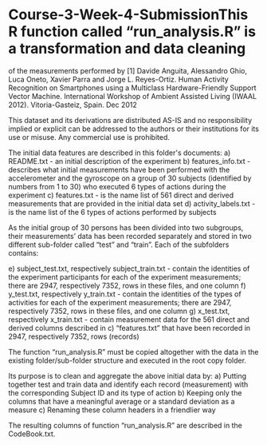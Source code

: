 # Course-3-Week-4-SubmissionThis R function called “run_analysis.R” is a transformation and data cleaning 

of the measurements performed by
[1] Davide Anguita, Alessandro Ghio, Luca Oneto, Xavier Parra and Jorge L. Reyes-Ortiz. 
Human Activity Recognition on Smartphones using a Multiclass Hardware-Friendly Support Vector Machine. 
International Workshop of Ambient Assisted Living (IWAAL 2012). Vitoria-Gasteiz, Spain. Dec 2012

This dataset and its derivations are distributed AS-IS and no responsibility implied or explicit can be addressed to the authors or their institutions for its use or misuse. Any commercial use is prohibited.

The initial data features are described in this folder's documents:
a) README.txt		- an initial description of the experiment
b) features_info.txt	- describes what initial measurements have been performed with the accelerometer and the gyroscope on a group of 30 subjects (identified by numbers from 1 to 30) who executed 6 types of actions during the experiment
c) features.txt		- is the name list of 561 direct and derived measurements that are provided in the initial data set
d) activity_labels.txt	- is the name list of the 6 types of actions performed by subjects

As the initial group of 30 persons has been divided into two subgroups, their measurements’ data has been recorded separately and stored in two different sub-folder called “test” and “train”.
Each of the subfolders contains: 

e) subject_test.txt, respectively subject_train.txt	- contain the identities of the experiment participants for each of the experiment measurements; there are 2947, respectively 7352, rows in these files, and one column
f) y_test.txt, respectively y_train.txt			- contain the identities of the types of activities for each of the experiment measurements; there are 2947, respectively 7352, rows in these files, and one column
g) x_test.txt, respectively x_train.txt			- contain measurement data for the 561 direct and derived columns described in c) “features.txt” that have been recorded in 2947, respectively 7352, rows (records)

The function “run_analysis.R” must be copied altogether with the data in the existing folder/sub-folder structure and executed in the root copy folder.

Its purpose is to clean and aggregate the above initial data by:
a)	Putting together test and train data and identify each record (measurement) with the corresponding Subject ID and its type of action
b)	Keeping only the columns that have a meaningful average or a standard deviation as a measure
c)	Renaming these column headers in a friendlier way

The resulting columns of function “run_analysis.R” are described in the CodeBook.txt.

